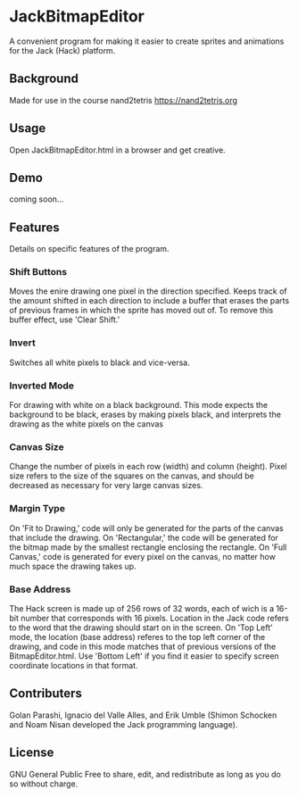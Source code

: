 # JackBitmapEditor
A convenient program for making it easier to create sprites and animations for the Jack (Hack) platform. 

## Background
Made for use in the course nand2tetris <https://nand2tetris.org>

## Usage
Open JackBitmapEditor.html in a browser and get creative.

## Demo
coming soon...

## Features
Details on specific features of the program.

### Shift Buttons
Moves the enire drawing one pixel in the direction specified. Keeps track of the amount shifted in each direction to include a buffer that erases the parts of previous frames
in which the sprite has moved out of. To remove this buffer effect, use 'Clear Shift.'

### Invert
Switches all white pixels to black and vice-versa.

### Inverted Mode
For drawing with white on a black background. This mode expects the background to be black, erases by making pixels black, and interprets the drawing as the white pixels on the canvas

### Canvas Size
Change the number of pixels in each row (width) and column (height). Pixel size refers to the size of the squares on the canvas, and should be decreased as necessary for very large canvas sizes.

### Margin Type
On 'Fit to Drawing,' code will only be generated for the parts of the canvas that include the drawing. On 'Rectangular,' the code will be generated for the bitmap made by the 
smallest rectangle enclosing the rectangle. On 'Full Canvas,' code is generated for every pixel on the canvas, no matter how much space the drawing takes up.

### Base Address
The Hack screen is made up of 256 rows of 32 words, each of wich is a 16-bit number that corresponds with 16 pixels. Location in the Jack code refers to the word that the drawing should start on in the screen. On 'Top Left' mode, the location (base address) referes to the top left corner of the drawing, and code in this mode matches that of previous versions of the BitmapEditor.html. Use 'Bottom Left' if you find it easier to specify screen coordinate locations in that format. 

## Contributers
Golan Parashi, Ignacio del Valle Alles, and Erik Umble (Shimon Schocken and Noam Nisan developed the Jack programming language).

## License
GNU General Public
Free to share, edit, and redistribute as long as you do so without charge.
